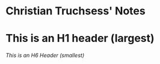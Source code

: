 # Christian Truchsess' Notes

# This is an H1 header (largest)
###### This is an H6 Header (smallest)
